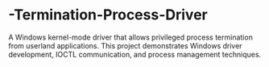 # -Termination-Process-Driver
A Windows kernel-mode driver that allows privileged process termination from userland applications. This project demonstrates Windows driver development, IOCTL communication, and process management techniques.
